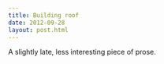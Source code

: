 ```yaml
---
title: Building roof
date: 2012-09-28
layout: post.html
---
```


A slightly late, less interesting piece of prose.
